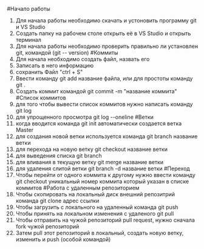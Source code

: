 
#Начало работы
1. Для начала работы необходимо скачать и устоновить программу git и VS Studio
2. Создать папку на рабочем столе открыть её в VS Studio и открыть терминал
3. Для начала работы необходимо проверить правильно ли установлен git, командой (git --
version)
#Коммиты
1. Для начала необходимо создать файл, назвать его
2. Записать в него информацию
3. сохранить Файл "ctrl + S"
4. Ввести команду git add название файла, или для простоты команду git .
5. Создать коммит командой git commit -m "название коммита"
#Список коммитов
1. для того чтобы вывести список коммитов нужно написать команду git log
2. для упрощенного просмотра git log --oneline 
#Ветки
1. когда вводится команда git init автоматически создается ветка Master
2. для создания новой ветки используется команда git branch название ветки
3. для перехода на новую ветку git checkout название ветки
4. для выведения списка git branch
5. для вливания в текущую ветку git merge название ветки
6. для удаления слитой ветки git branch -d название ветки
#Переход
1. Чтобы перейти от одного коммита к другому нужно ввести команду git checkout уникальный номер коммита который указан в списке коммитов
#Работа с удаленным репозиторием
1. Чтобы скопировать на локальный диск внешний репозитрий команда git clone адрес ссылки
2. Чтобы загрузить с локального на удаленный команда git push
3. Чтобы принять на локальном изменения с удаленого git pull
4. Чтобы отправить на чужой репозиторий pull request, нужно сначала fork чужой репозиторий
5. Затем pull этот репозиторий в локальный, создать новую ветку, изменить и push (особой командой)